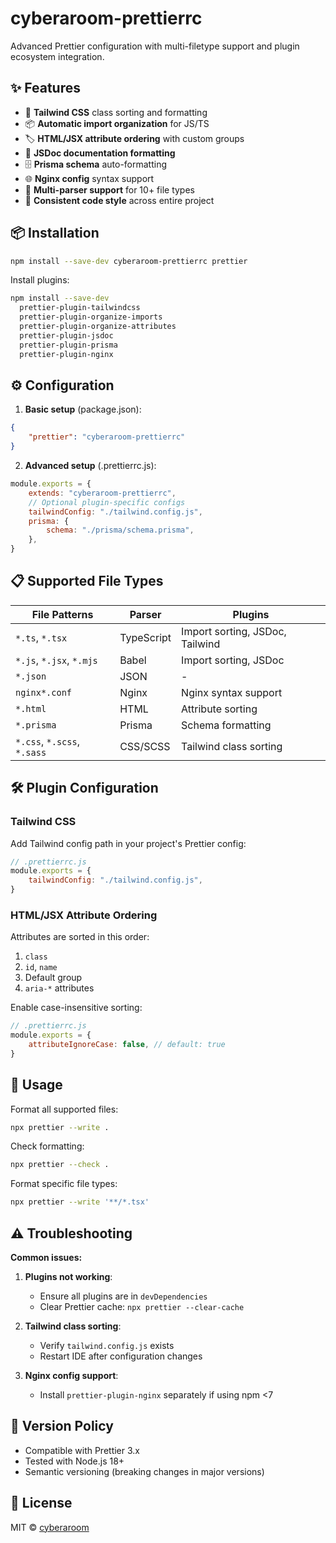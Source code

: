 # cyberaroom-prettierrc

Advanced Prettier configuration with multi-filetype support and plugin ecosystem integration.

## ✨ Features

- 🎨 **Tailwind CSS** class sorting and formatting
- 📦 **Automatic import organization** for JS/TS
- 🏷 **HTML/JSX attribute ordering** with custom groups
- 📝 **JSDoc documentation formatting**
- 🗄 **Prisma schema** auto-formatting
- 🌐 **Nginx config** syntax support
- 📄 **Multi-parser support** for 10+ file types
- 🔧 **Consistent code style** across entire project

## 📦 Installation

```bash
npm install --save-dev cyberaroom-prettierrc prettier
```

Install plugins:

```bash
npm install --save-dev
  prettier-plugin-tailwindcss
  prettier-plugin-organize-imports
  prettier-plugin-organize-attributes
  prettier-plugin-jsdoc
  prettier-plugin-prisma
  prettier-plugin-nginx
```

## ⚙️ Configuration

1. **Basic setup** (package.json):

```json
{
	"prettier": "cyberaroom-prettierrc"
}
```

2. **Advanced setup** (.prettierrc.js):

```javascript
module.exports = {
	extends: "cyberaroom-prettierrc",
	// Optional plugin-specific configs
	tailwindConfig: "./tailwind.config.js",
	prisma: {
		schema: "./prisma/schema.prisma",
	},
}
```

## 📋 Supported File Types

| File Patterns               | Parser     | Plugins                         |
| --------------------------- | ---------- | ------------------------------- |
| `*.ts`, `*.tsx`             | TypeScript | Import sorting, JSDoc, Tailwind |
| `*.js`, `*.jsx`, `*.mjs`    | Babel      | Import sorting, JSDoc           |
| `*.json`                    | JSON       | -                               |
| `nginx*.conf`               | Nginx      | Nginx syntax support            |
| `*.html`                    | HTML       | Attribute sorting               |
| `*.prisma`                  | Prisma     | Schema formatting               |
| `*.css`, `*.scss`, `*.sass` | CSS/SCSS   | Tailwind class sorting          |

## 🛠 Plugin Configuration

### Tailwind CSS

Add Tailwind config path in your project's Prettier config:

```javascript
// .prettierrc.js
module.exports = {
	tailwindConfig: "./tailwind.config.js",
}
```

### HTML/JSX Attribute Ordering

Attributes are sorted in this order:

1. `class`
2. `id`, `name`
3. Default group
4. `aria-*` attributes

Enable case-insensitive sorting:

```javascript
// .prettierrc.js
module.exports = {
	attributeIgnoreCase: false, // default: true
}
```

## 🚀 Usage

Format all supported files:

```bash
npx prettier --write .
```

Check formatting:

```bash
npx prettier --check .
```

Format specific file types:

```bash
npx prettier --write '**/*.tsx'
```

## ⚠️ Troubleshooting

**Common issues:**

1. **Plugins not working**:

   - Ensure all plugins are in `devDependencies`
   - Clear Prettier cache: `npx prettier --clear-cache`

2. **Tailwind class sorting**:

   - Verify `tailwind.config.js` exists
   - Restart IDE after configuration changes

3. **Nginx config support**:
   - Install `prettier-plugin-nginx` separately if using npm <7

## 🔄 Version Policy

- Compatible with Prettier 3.x
- Tested with Node.js 18+
- Semantic versioning (breaking changes in major versions)

## 📄 License

MIT © [cyberaroom](https://github.com/cyberaroom)
